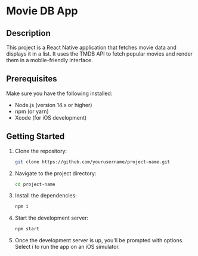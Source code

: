 # Movie DB App

## Description

This project is a React Native application that fetches movie data and displays it in a list. It uses the TMDB API to fetch popular movies and render them in a mobile-friendly interface.

## Prerequisites

Make sure you have the following installed:

- Node.js (version 14.x or higher)
- npm (or yarn)
- Xcode (for iOS development)

## Getting Started

1. Clone the repository:

   ```bash
   git clone https://github.com/yourusername/project-name.git

   ```

2. Navigate to the project directory:

   ```bash
   cd project-name
   ```

3. Install the dependencies:

   ```bash
   npm i
   ```

4. Start the development server:

   ```bash
   npm start
   ```

5. Once the development server is up, you'll be prompted with options. Select i to run the app on an iOS simulator.
